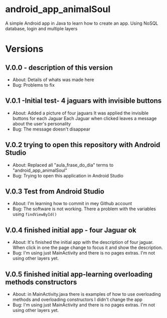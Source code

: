 # android_app_animalSoul
A simple Android app in Java to learn how to create an app. Using NoSQL database, login and  multiple layers



# Versions

## V.0.0 - description of this version
* About: 
Details of whats was made here
* Bug:
Problems to fix 

## V.0.1 -Initial test- 4 jaguars with invisible buttons
* About:
Added a picture of four jaguars
It was applied the invisible buttons for each Jaguar
Each Jaguar when clicked leaves a message about the user's personality
* Bug:
The message doesn't disappear 

## V.0.2 trying to open this repository with Android Studio
* About: 
Replaced all "aula_frase_do_dia" terms to "android_app_animalSoul"
* Bug:
Trying to open this application in Android Studio

## V.0.3 Test from Android Studio
* About:
  I'm learning how to commit in mey Github account 
* Bug:
  The software is not working. There a problem with the variables using `findViewById()`

## V.0.4 finished initial app - four Jaguar ok 
* About:
  It's finished the initial app with the description of four jaguar. When click in one the page change to focus it and show the description.
* Bug:
  I'm using just MainActivity and there is no pages extras. 
  I'm not using other layers yet.

## V.0.5 finished initial app-learning overloading methods constructors 
* About:
  in MainActivity.java there is examples of how to use overloading methods and overloading constructors
  I didn't change the app
* Bug:
  I'm using just MainActivity and there is no pages extras.
  I'm not using other layers yet.